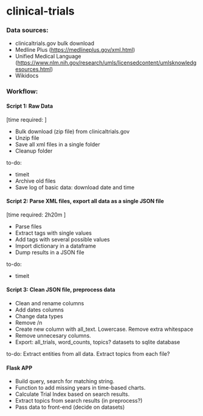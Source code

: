 # clinical-trials


### Data sources:
- clinicaltrials.gov bulk download
- Medline Plus (https://medlineplus.gov/xml.html)
- Unified Medical Language (https://www.nlm.nih.gov/research/umls/licensedcontent/umlsknowledgesources.html)
- Wikidocs


### Workflow: 

#### Script 1: Raw Data
[time required:  ]
- Bulk download (zip file) from clinicaltrials.gov
- Unzip file
- Save all xml files in a single folder
- Cleanup folder

to-do: 
- timeit
- Archive old files
- Save log of basic data: download date and time

#### Script 2: Parse XML files, export all data as a single JSON file
[time required: 2h20m ]
- Parse files
- Extract tags with single values
- Add tags with several possible values
- Import dictionary in a dataframe
- Dump results in a JSON file

to-do:
- timeit

#### Script 3: Clean JSON file, preprocess data
- Clean and rename columns
- Add dates columns
- Change data types
- Remove /n
- Create new column with all_text. Lowercase. Remove extra whitespace
- Remove unnecesary columns. 
- Export: all_trials, word_counts, topics? datasets to sqlite database

to-do: Extract entities from all data. Extract topics from each file? 


#### Flask APP
- Build query, search for matching string. 
- Function to add missing years in time-based charts. 
- Calculate Trial Index based on search results.
- Extract topics from search results (in preprocess?)
- Pass data to front-end (decide on datasets)


